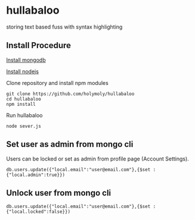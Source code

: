 hullabaloo
==========

storing text based fuss with syntax highlighting

Install Procedure
-----------------

[Install mongodb](http://docs.mongodb.org/manual/installation/)

[Install nodejs](http://nodejs.org/)

Clone repository and install npm modules
```
git clone https://github.com/holymoly/hullabaloo
cd hullabaloo
npm install
```
Run hullabaloo
```
node sever.js
```

Set user as admin from mongo cli
--------------------------

Users can be locked or set as admin from profile page (Account Settings).
```
db.users.update({"local.email":"user@email.com"},{$set : {"local.admin":true}})
```

Unlock user from mongo cli
--------------------------

```
db.users.update({"local.email":"user@email.com"},{$set : {"local.locked":false}})
```
